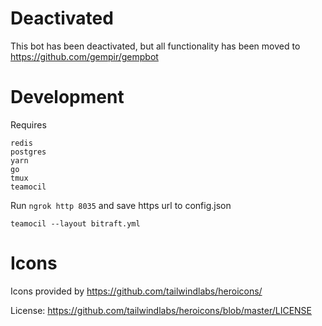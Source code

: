 # Deactivated

This bot has been deactivated, but all functionality has been moved to https://github.com/gempir/gempbot

# Development

Requires
```
redis
postgres
yarn
go
tmux
teamocil
```

Run `ngrok http 8035` and save https url to config.json

```
teamocil --layout bitraft.yml
```

# Icons

Icons provided by https://github.com/tailwindlabs/heroicons/

License: https://github.com/tailwindlabs/heroicons/blob/master/LICENSE
